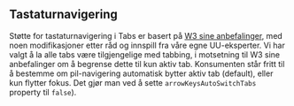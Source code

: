 ## Tastaturnavigering

Støtte for tastaturnavigering i Tabs er basert på [W3 sine anbefalinger](https://www.w3.org/TR/wai-aria-practices/#tabpanel), med noen modifikasjoner etter råd og innspill fra våre egne UU-eksperter. Vi har valgt å la alle tabs være tilgjengelige med tabbing, i motsetning til W3 sine anbefalinger om å begrense dette til kun aktiv tab. Konsumenten står fritt til å bestemme om pil-navigering automatisk bytter aktiv tab (default), eller kun flytter fokus. Det gjør man ved å sette `arrowKeysAutoSwitchTabs` property til `false`).
